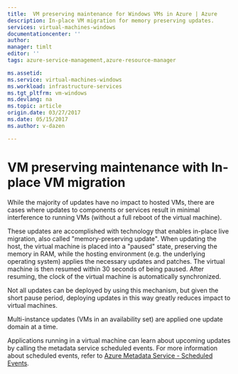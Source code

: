 ```yaml
---
title:  VM preserving maintenance for Windows VMs in Azure | Azure
description: In-place VM migration for memory preserving updates.
services: virtual-machines-windows
documentationcenter: ''
author: 
manager: timlt
editor: ''
tags: azure-service-management,azure-resource-manager

ms.assetid: 
ms.service: virtual-machines-windows
ms.workload: infrastructure-services
ms.tgt_pltfrm: vm-windows
ms.devlang: na
ms.topic: article
origin.date: 03/27/2017
ms.date: 05/15/2017
ms.author: v-dazen

---
```


# VM preserving maintenance with In-place VM migration

While the majority of updates have no impact to hosted VMs, there are
cases where updates to components or services result in minimal
interference to running VMs (without a full reboot of the virtual
machine).

These updates are accomplished with technology that enables in-place
live migration, also called "memory-preserving update". When updating
the host, the virtual machine is placed into a "paused" state,
preserving the memory in RAM, while the hosting environment (e.g. the
underlying operating system) applies the necessary updates and patches.
The virtual machine is then resumed within 30 seconds of being paused.
After resuming, the clock of the virtual machine is automatically
synchronized.

Not all updates can be deployed by using this mechanism, but given the
short pause period, deploying updates in this way greatly reduces impact
to virtual machines.

Multi-instance updates (VMs in an availability set) are applied one
update domain at a time.

Applications running in a virtual machine can learn about upcoming
updates by calling the metadata service scheduled events. For more
information about scheduled events, refer to [Azure Metadata Service -
Scheduled
Events](../virtual-machines-scheduled-events.md).